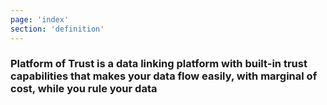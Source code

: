 ```yaml
---
page: 'index'
section: 'definition'
---
```

### Platform of Trust is a data linking platform with built-in trust capabilities that makes your data flow easily, with marginal of cost, while you rule your data
